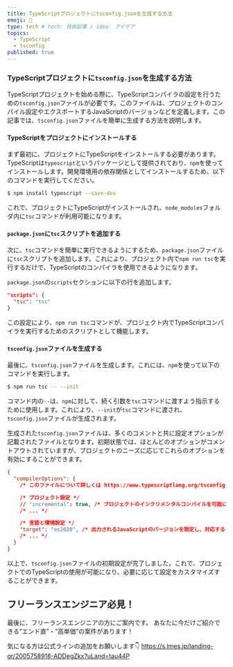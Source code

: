 ```yaml
---
title: TypeScriptプロジェクトにtsconfig.jsonを生成する方法
emoji: 🤖
type: tech # tech: 技術記事 / idea: アイデア
topics: 
  - TypeScript
  - tsconfig
published: true
---
```


### TypeScriptプロジェクトに`tsconfig.json`を生成する方法

TypeScriptプロジェクトを始める際に、TypeScriptコンパイラの設定を行うための`tsconfig.json`ファイルが必要です。このファイルは、プロジェクトのコンパイル設定やエクスポートするJavaScriptのバージョンなどを定義します。この記事では、`tsconfig.json`ファイルを簡単に生成する方法を説明します。

#### TypeScriptをプロジェクトにインストールする

まず最初に、プロジェクトにTypeScriptをインストールする必要があります。TypeScriptは`typescript`というパッケージとして提供されており、`npm`を使ってインストールします。開発環境用の依存関係としてインストールするため、以下のコマンドを実行してください。

```bash
$ npm install typescript --save-dev
```

これで、プロジェクトにTypeScriptがインストールされ、`node_modules`フォルダ内に`tsc`コマンドが利用可能になります。

#### `package.json`に`tsc`スクリプトを追加する

次に、`tsc`コマンドを簡単に実行できるようにするため、`package.json`ファイルに`tsc`スクリプトを追加します。これにより、プロジェクト内で`npm run tsc`を実行するだけで、TypeScriptのコンパイラを使用できるようになります。

`package.json`の`scripts`セクションに以下の行を追加します。

```json
"scripts": {
  "tsc": "tsc"
}
```

この設定により、`npm run tsc`コマンドが、プロジェクト内でTypeScriptコンパイラを実行するためのスクリプトとして機能します。

#### `tsconfig.json`ファイルを生成する

最後に、`tsconfig.json`ファイルを生成します。これには、`npm`を使って以下のコマンドを実行します。

```bash
$ npm run tsc -- --init
```

コマンド内の`--`は、`npm`に対して、続く引数を`tsc`コマンドに渡すよう指示するために使用します。これにより、`--init`が`tsc`コマンドに渡され、`tsconfig.json`ファイルが生成されます。

生成された`tsconfig.json`ファイルは、多くのコメントと共に設定オプションが記載されたファイルとなります。初期状態では、ほとんどのオプションがコメントアウトされていますが、プロジェクトのニーズに応じてこれらのオプションを有効にすることができます。

```json
{
  "compilerOptions": {
    /* このファイルについて詳しくは https://www.typescriptlang.org/tsconfig/ を参照してください */

    /* プロジェクト設定 */
    // "incremental": true, /* プロジェクトのインクリメンタルコンパイルを可能にするため、.tsbuildinfoファイルを保存します。 */
    /* ... */

    /* 言語と環境設定 */
    "target": "es2020", /* 出力されるJavaScriptのバージョンを設定し、対応するライブラリの宣言を含めます。 */
    /* ... */
  }
}
```

以上で、`tsconfig.json`ファイルの初期設定が完了しました。これで、プロジェクトでのTypeScriptの使用が可能になり、必要に応じて設定をカスタマイズすることができます。

## フリーランスエンジニア必見！

最後に、フリーランスエンジニアの方にご案内です。
あなたに今だけご紹介できる”エンド直”・”高単価”の案件があります！

気になる方は公式ラインの追加をお願いします👇
https://s.lmes.jp/landing-qr/2005758918-ADDegZkx?uLand=tau44P
